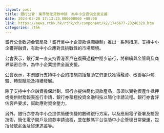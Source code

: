 ```yaml
---
layout: post
title: 銀行公會：業界簡化貸款申請　為中小企提供全面支援
date: 2024-03-28 17:13:23.000000000 +08:00
link: https://news.rthk.hk/rthk/ch/component/k2/1746677-20240328.htm
categories: rthk
---
```


銀行公會歡迎金管局及「銀行業中小企貸款協調機制」推出一系列措施，支持中小企獲得融資，有助中小企應對具挑戰性的市場環境。

公會表示，銀行業一直支持香港客戶在復蘇過程中穩步前行，將繼續與金管局及商界緊密合作，為中小企業提供全面支援。

公會表示，本港銀行支持中小企的措施包括幫助它們更快獲得融資、改善客戶體驗、轉型賦能及持續發展。

除了支持中小企融資擔保計劃，銀行亦提供簡化貸款產品，毋須以實物資產作抵押或提供財務報表進行申請，銀行亦積極投資金融科技以簡化申請流程。銀行亦會評估客戶要求，幫助應對資金壓力。

另外，銀行亦會為中小企提供簡便快捷的數碼銀行方案，以及應用電子簽署及驗證技術，簡化電子開戶及貸款申請流程，並在數碼平台協助中小企管理日常營運，包括發放薪金及貨運追蹤等。
